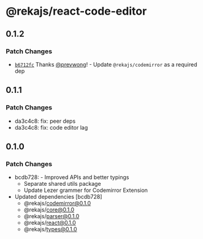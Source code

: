# @rekajs/react-code-editor

## 0.1.2

### Patch Changes

- [`b6712fc`](https://github.com/prevwong/reka.js/commit/b6712fc9096105674d0f5d50aff437e9661c0841) Thanks [@prevwong](https://github.com/prevwong)! - Update `@rekajs/codemirror` as a required dep

## 0.1.1

### Patch Changes

- da3c4c8: fix: peer deps
- da3c4c8: fix: code editor lag

## 0.1.0

### Patch Changes

- bcdb728: - Improved APIs and better typings
  - Separate shared utils package
  - Update Lezer grammer for Codemirror Extension
- Updated dependencies [bcdb728]
  - @rekajs/codemirror@0.1.0
  - @rekajs/core@0.1.0
  - @rekajs/parser@0.1.0
  - @rekajs/react@0.1.0
  - @rekajs/types@0.1.0
